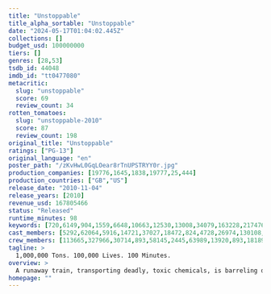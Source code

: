 ```yaml
---
title: "Unstoppable"
title_alpha_sortable: "Unstoppable"
date: "2024-05-17T01:04:02.445Z"
collections: []
budget_usd: 100000000
tiers: []
genres: [28,53]
tsdb_id: 44048
imdb_id: "tt0477080"
metacritic:
  slug: "unstoppable"
  score: 69
  review_count: 34
rotten_tomatoes:
  slug: "unstoppable-2010"
  score: 87
  review_count: 198
original_title: "Unstoppable"
ratings: ["PG-13"]
original_language: "en"
poster_path: "/zKvHwL0GqLOear8rTnUPSTRYY0r.jpg"
production_companies: [19776,1645,1838,19777,25,444]
production_countries: ["GB","US"]
release_date: "2010-11-04"
release_years: [2010]
revenue_usd: 167805466
status: "Released"
runtime_minutes: 98
keywords: [720,6149,904,1559,6648,10663,12530,13008,34079,163228,217476,229620,251756,301828]
cast_members: [5292,62064,5916,14721,37027,18472,824,4728,26974,130108,142205,37204,142204,51990,142206,170145,104509,1192492,219679,64148]
crew_members: [113665,327966,30714,893,58145,2445,63989,13920,893,18189,63310,541,56519]
tagline: >
  1,000,000 Tons. 100,000 Lives. 100 Minutes.
overview: >
  A runaway train, transporting deadly, toxic chemicals, is barreling down on Stanton, Pennsylvania,  and proves to be unstoppable until a veteran engineer and young conductor risk their lives to try and stop it with a switch engine.
homepage: ""
---
```

